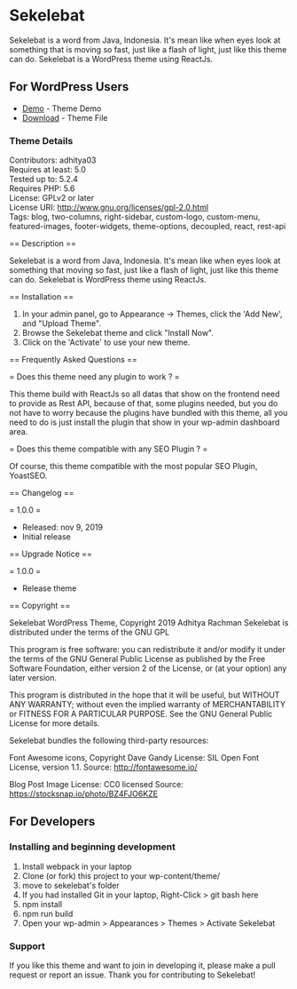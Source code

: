 # Sekelebat
Sekelebat is a word from Java, Indonesia. It's mean like when eyes look at something that is moving so fast, just like a flash of light, just like this theme can do. Sekelebat is a WordPress theme using ReactJs.

## For WordPress Users

* [Demo](https://sekelebat.adhityar.com/) - Theme Demo
* [Download](https://www.adhityar.com/themedir/sekelebat.zip) - Theme File

### Theme Details

Contributors: adhitya03<br/>
Requires at least: 5.0<br/>
Tested up to: 5.2.4<br/>
Requires PHP: 5.6<br/>
License: GPLv2 or later<br/>
License URI: http://www.gnu.org/licenses/gpl-2.0.html<br/>
Tags: blog, two-columns, right-sidebar, custom-logo, custom-menu, featured-images, footer-widgets, theme-options, decoupled, react, rest-api<br/>

== Description ==

Sekelebat is a word from Java, Indonesia. It's mean like when eyes look at something that moving so fast, just like a flash of light, just like this theme can do. Sekelebat is WordPress theme using ReactJs.

== Installation ==

1. In your admin panel, go to Appearance -> Themes, click the 'Add New', and "Upload Theme".
2. Browse the Sekelebat theme and click "Install Now".
3. Click on the 'Activate' to use your new theme.

== Frequently Asked Questions ==

= Does this theme need any plugin to work ? =

This theme build with ReactJs so all datas that show on the frontend need to provide as Rest API, because of that, some plugins needed, but you do not have to worry because the plugins have bundled with this theme, all you need to do is just install the plugin that show in your wp-admin dashboard area.

= Does this theme compatible with any SEO Plugin ? =

Of course, this theme compatible with the most popular SEO Plugin, YoastSEO.

== Changelog ==

= 1.0.0 =
* Released: nov 9, 2019
* Initial release

== Upgrade Notice ==

= 1.0.0 =
* Release theme

== Copyright ==

Sekelebat WordPress Theme, Copyright 2019 Adhitya Rachman
Sekelebat is distributed under the terms of the GNU GPL

This program is free software: you can redistribute it and/or modify
it under the terms of the GNU General Public License as published by
the Free Software Foundation, either version 2 of the License, or
(at your option) any later version.

This program is distributed in the hope that it will be useful,
but WITHOUT ANY WARRANTY; without even the implied warranty of
MERCHANTABILITY or FITNESS FOR A PARTICULAR PURPOSE. See the
GNU General Public License for more details.

Sekelebat bundles the following third-party resources:

Font Awesome icons, Copyright Dave Gandy
License: SIL Open Font License, version 1.1.
Source: http://fontawesome.io/

Blog Post Image
License: CC0 licensed
Source: https://stocksnap.io/photo/BZ4FJO6KZE

## For Developers

### Installing and beginning development

1. Install webpack in your laptop
2. Clone (or fork) this project to your wp-content/theme/
3. move to sekelebat's folder
4. If you had installed Git in your laptop, Right-Click > git bash here 
5. npm install
6. npm run build
7. Open your wp-admin > Appearances > Themes > Activate Sekelebat

### Support

If you like this theme and want to join in developing it, please make a pull request or report an issue. Thank you for contributing to Sekelebat! 
